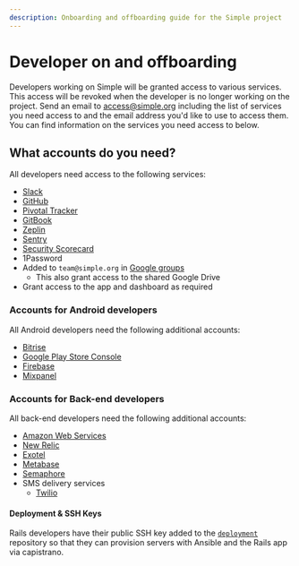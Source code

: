 ```yaml
---
description: Onboarding and offboarding guide for the Simple project
---
```


# Developer on and offboarding

Developers working on Simple will be granted access to various services. This access will be revoked when the developer is no longer working on the project. Send an email to [access@simple.org](mailto:access@simple.org) including the list of services you need access to and the email address you'd like to use to access them. You can find information on the services you need access to below.

## What accounts do you need?

All developers need access to the following services:

* [Slack](https://simpledotorg.slack.com/)
* [GitHub](https://github.com/simpledotorg/)
* [Pivotal Tracker](https://www.pivotaltracker.com/n/projects/2184102)
* [GitBook](https://app.gitbook.com/@simpledotorg/)
* [Zeplin](https://app.zeplin.io/projects)
* [Sentry](https://sentry.io/organizations/resolve-to-save-lives/issues/)
* [Security Scorecard](https://securityscorecard.com/)
* 1Password
* Added to `team@simple.org` in [Google groups](https://groups.google.com/a/simple.org/forum/#!forum/team)
  * This also grant access to the shared Google Drive
* Grant access to the app and dashboard as required

### Accounts for Android developers

All Android developers need the following additional accounts:

* [Bitrise](https://app.bitrise.io/organization/61c4ea18d9174f07#/people)
* [Google Play Store Console](https://play.google.com/apps/publish/?account=7858016656031097057#AdminPlace)
* [Firebase](https://console.firebase.google.com/)
* [Mixpanel](https://mixpanel.com/)

### Accounts for Back-end developers

All back-end developers need the following additional accounts:

* [Amazon Web Services](https://resolvetosavelives.signin.aws.amazon.com/console/)
* [New Relic](https://account.newrelic.com/accounts/2000380/users)
* [Exotel](https://my.exotel.com/auth/logout)
* [Metabase](https://metabase.simple.org)
* [Semaphore](https://semaphoreci.com/resolvetosavelives)
* SMS delivery services
  * [Twilio](https://www.twilio.com/login)

#### Deployment & SSH Keys

Rails developers have their public SSH key added to the [`deployment`](https://github.com/simpledotorg/deployment) repository so that they can provision servers with Ansible and the Rails app via capistrano.

